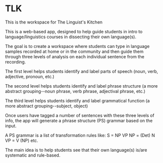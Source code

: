 # TLK
This is the workspace for The Linguist's Kitchen

This is a web-based app, designed to help guide students in intro to language/linguistics 
courses in dissecting their own language(s). 

The goal is to create a workspace where students can type in language samples recorded 
at home or in the community and then guide them through three levels of analysis 
on each individual sentence from the recording.

The first level helps students identify and label parts of speech (noun, verb, adjective, 
pronoun, etc.)

The second level helps students identify and label phrase structure (a more abstract 
grouping--noun phrase, verb phrase, adjectival phrase, etc.)

The third level helps students identify and label grammatical function (a more abstract 
grouping--subject, object)

Once users have tagged a number of sentences with these three levels of info, the app 
will generate a phrase structure (PS) grammar based on the input.

A PS grammar is a list of transformation rules like: 
S = NP VP
NP = (Det) N
VP = V (NP)
etc.

The main idea is to help students see that their own language(s) is/are systematic and 
rule-based.
